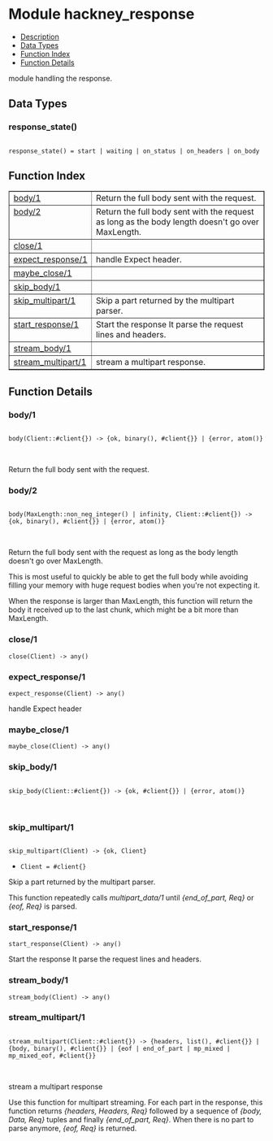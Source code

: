 

# Module hackney_response #
* [Description](#description)
* [Data Types](#types)
* [Function Index](#index)
* [Function Details](#functions)


module handling the response.


<a name="types"></a>

## Data Types ##




### <a name="type-response_state">response_state()</a> ###



<pre><code>
response_state() = start | waiting | on_status | on_headers | on_body
</code></pre>


<a name="index"></a>

## Function Index ##


<table width="100%" border="1" cellspacing="0" cellpadding="2" summary="function index"><tr><td valign="top"><a href="#body-1">body/1</a></td><td>Return the full body sent with the request.</td></tr><tr><td valign="top"><a href="#body-2">body/2</a></td><td>Return the full body sent with the request as long as the body
length doesn't go over MaxLength.</td></tr><tr><td valign="top"><a href="#close-1">close/1</a></td><td></td></tr><tr><td valign="top"><a href="#expect_response-1">expect_response/1</a></td><td>handle Expect header.</td></tr><tr><td valign="top"><a href="#maybe_close-1">maybe_close/1</a></td><td></td></tr><tr><td valign="top"><a href="#skip_body-1">skip_body/1</a></td><td></td></tr><tr><td valign="top"><a href="#skip_multipart-1">skip_multipart/1</a></td><td>Skip a part returned by the multipart parser.</td></tr><tr><td valign="top"><a href="#start_response-1">start_response/1</a></td><td>Start the response It parse the request lines and headers.</td></tr><tr><td valign="top"><a href="#stream_body-1">stream_body/1</a></td><td></td></tr><tr><td valign="top"><a href="#stream_multipart-1">stream_multipart/1</a></td><td>stream a multipart response.</td></tr></table>


<a name="functions"></a>

## Function Details ##

<a name="body-1"></a>

### body/1 ###


<pre><code>
body(Client::#client{}) -&gt; {ok, binary(), #client{}} | {error, atom()}
</code></pre>
<br />

Return the full body sent with the request.
<a name="body-2"></a>

### body/2 ###


<pre><code>
body(MaxLength::non_neg_integer() | infinity, Client::#client{}) -&gt; {ok, binary(), #client{}} | {error, atom()}
</code></pre>
<br />


Return the full body sent with the request as long as the body
length doesn't go over MaxLength.



This is most useful to quickly be able to get the full body while
avoiding filling your memory with huge request bodies when you're
not expecting it.


When the response is larger than MaxLength, this function will return
the body it received up to the last chunk, which might be a bit more than MaxLength.
<a name="close-1"></a>

### close/1 ###

`close(Client) -> any()`


<a name="expect_response-1"></a>

### expect_response/1 ###

`expect_response(Client) -> any()`

handle Expect header
<a name="maybe_close-1"></a>

### maybe_close/1 ###

`maybe_close(Client) -> any()`


<a name="skip_body-1"></a>

### skip_body/1 ###


<pre><code>
skip_body(Client::#client{}) -&gt; {ok, #client{}} | {error, atom()}
</code></pre>
<br />


<a name="skip_multipart-1"></a>

### skip_multipart/1 ###


<pre><code>
skip_multipart(Client) -&gt; {ok, Client}
</code></pre>

<ul class="definitions"><li><code>Client = #client{}</code></li></ul>


Skip a part returned by the multipart parser.


This function repeatedly calls _multipart_data/1_ until
_{end_of_part, Req}_ or _{eof, Req}_ is parsed.
<a name="start_response-1"></a>

### start_response/1 ###

`start_response(Client) -> any()`

Start the response It parse the request lines and headers.
<a name="stream_body-1"></a>

### stream_body/1 ###

`stream_body(Client) -> any()`


<a name="stream_multipart-1"></a>

### stream_multipart/1 ###


<pre><code>
stream_multipart(Client::#client{}) -&gt; {headers, list(), #client{}} | {body, binary(), #client{}} | {eof | end_of_part | mp_mixed | mp_mixed_eof, #client{}}
</code></pre>
<br />


stream a multipart response


Use this function for multipart streaming. For each part in the
response, this function returns _{headers, Headers, Req}_ followed by a sequence of
_{body, Data, Req}_ tuples and finally _{end_of_part, Req}_. When there
is no part to parse anymore, _{eof, Req}_ is returned.
